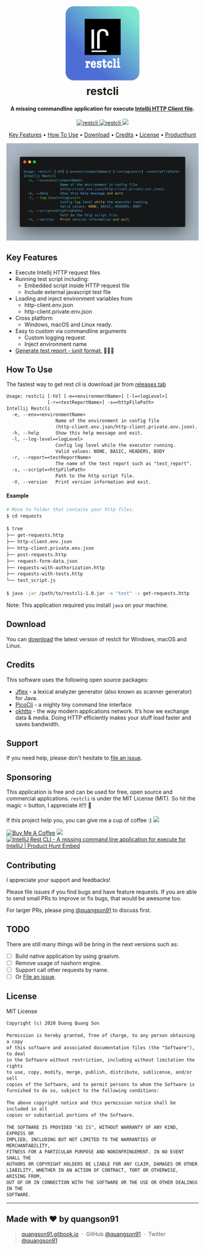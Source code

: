 
<h1 align="center">
  <br>
  <a href="https://github.com/quangson91/intellij_rest_cli"><img src="images/logo.png" alt="restcli" width="200"></a>
  <br>
  restcli
  <br>
</h1>

<h4 align="center">A missing commandline application for execute <a href="https://www.jetbrains.com/help/idea/http-client-in-product-code-editor.html" target="_blank">Intellij HTTP Client file</a>.</h4>

<p align="center">
  <a href="https://github.com/quangson91/intellij_rest_cli/releases/tag/1.0">
    <img src="https://img.shields.io/badge/restcli-1.0-brightgreen"
         alt="restcli">
  </a>
  <a href="https://github.com/quangson91/intellij_rest_cli/blob/master/LICENSE">
      <img src="https://img.shields.io/badge/license-mit-blue"
           alt="restcli">
    </a>    
  <a href="https://paypal.me/quangson8128">
    <img src="https://img.shields.io/badge/$-donate-ff69b4.svg?maxAge=2592000&amp;style=flat">
  </a>
</p>

<p align="center">
  <a href="#key-features">Key Features</a> •
  <a href="#how-to-use">How To Use</a> •
  <a href="#download">Download</a> •
  <a href="#credits">Credits</a> •
  <a href="#license">License</a> •
  <a href="https://www.producthunt.com/posts/intellij-rest-cli">Producthunt</a>
</p>

![screenshot](images/restcli_screenshots.png)

## Key Features
* Execute Intellij HTTP request files
* Running test script including:
    - Embedded script inside HTTP request file
    - Include external javascript test file
* Loading and inject environment variables from
    - http-client.env.json
    - http-client.private.env.json
* Cross platform
  - Windows, macOS and Linux ready.
* Easy to custom via commandline arguments
  - Custom logging request
  - Inject environment name
* [Generate test report - junit format.](https://github.com/quangson91/demo_intellij_rest_cli) 🥰🥰🥰

## How To Use

The fastest way to get rest cli is download jar from [releases tab](https://github.com/quangson91/intellij_rest_cli/releases)

```
Usage: restcli [-hV] [-e=<environmentName>] [-l=<logLevel>]
               [-r=<testReportName>] -s=<httpFilePath>
Intellij Restcli
  -e, --env=<environmentName>
                  Name of the environment in config file
                  (http-client.env.json/http-client.private.env.json).
  -h, --help      Show this help message and exit.
  -l, --log-level=<logLevel>
                  Config log level while the executor running.
                  Valid values: NONE, BASIC, HEADERS, BODY
  -r, --report=<testReportName>
                  The name of the test report such as "test_report".
  -s, --script=<httpFilePath>
                  Path to the http script file.
  -V, --version   Print version information and exit.
```

#### Example
```bash
# Move to folder that contains your http files.
$ cd requests

$ tree
├── get-requests.http
├── http-client.env.json
├── http-client.private.env.json
├── post-requests.http
├── request-form-data.json
├── requests-with-authorization.http
├── requests-with-tests.http
└── test_script.js

$ java -jar /path/to/restcli-1.0.jar -e "test" -s get-requests.http
```

Note: This application required you install `java` on your machine.

## Download

You can [download](https://github.com/quangson91/intellij_rest_cli/releases) the latest version of restcli for Windows, macOS and Linux.

## Credits

This software uses the following open source packages:

- [Jflex](https://jflex.de/) -  a lexical analyzer generator (also known as scanner generator) for Java.
- [PicoCli](https://picocli.info/) - a mighty tiny command line interface
- [okhttp](https://github.com/square/okhttp) - the way modern applications network. It’s how we exchange data & media. Doing HTTP efficiently makes your stuff load faster and saves bandwidth.

## Support

If you need help, please don't hesitate to [file an issue](https://github.com/quangson91/intellij_rest_cli/issues/new).
 

## Sponsoring

This application is free and can be used for free, open source and commercial applications. `restcli` is under the MIT License (MIT). So hit the magic ⭐ button, I appreciate it!!! 🙏

If this project help you, you can give me a cup of coffee :)
<a href="https://paypal.me/quangson8128">
    <img src="https://img.shields.io/badge/$-donate-ff69b4.svg?maxAge=2592000&amp;style=flat">
</a>

<a href="https://www.buymeacoffee.com/quangson91" target="_blank"><img src="https://cdn.buymeacoffee.com/buttons/default-orange.png" alt="Buy Me A Coffee" height="41" width="174"></a>
<a href="https://www.patreon.com/quangson91">
	<img src="https://c5.patreon.com/external/logo/become_a_patron_button@2x.png" width="160">
</a>
<a href="https://www.producthunt.com/posts/intellij-rest-cli?utm_source=badge-featured&utm_medium=badge&utm_souce=badge-intellij-rest-cli" target="_blank"><img src="https://api.producthunt.com/widgets/embed-image/v1/featured.svg?post_id=226394&theme=light" alt="IntelliJ Rest CLI - A missing command line application for execute for IntelliJ | Product Hunt Embed" style="width: 250px; height: 54px;" width="250px" height="54px" /></a>

## Contributing
I appreciate your support and feedbacks!

Please file issues if you find bugs and have feature requests. If you are able to send small PRs to improve or fix bugs, that would be awesome too.

For larger PRs, please ping [@quangson91](https://twitter.com/quangson91) to discuss first.

## TODO
There are still many things will be bring in the next versions such as:

- [ ] Build native application by using graalvm.
- [ ] Remove usage of nashorn engine.
- [ ] Support call other requests by name.
- [ ] Or [File an issue](https://github.com/quangson91/intellij_rest_cli/issues/new).

## License

MIT License
```
Copyright (c) 2020 Duong Quang Son

Permission is hereby granted, free of charge, to any person obtaining a copy
of this software and associated documentation files (the "Software"), to deal
in the Software without restriction, including without limitation the rights
to use, copy, modify, merge, publish, distribute, sublicense, and/or sell
copies of the Software, and to permit persons to whom the Software is
furnished to do so, subject to the following conditions:

The above copyright notice and this permission notice shall be included in all
copies or substantial portions of the Software.

THE SOFTWARE IS PROVIDED "AS IS", WITHOUT WARRANTY OF ANY KIND, EXPRESS OR
IMPLIED, INCLUDING BUT NOT LIMITED TO THE WARRANTIES OF MERCHANTABILITY,
FITNESS FOR A PARTICULAR PURPOSE AND NONINFRINGEMENT. IN NO EVENT SHALL THE
AUTHORS OR COPYRIGHT HOLDERS BE LIABLE FOR ANY CLAIM, DAMAGES OR OTHER
LIABILITY, WHETHER IN AN ACTION OF CONTRACT, TORT OR OTHERWISE, ARISING FROM,
OUT OF OR IN CONNECTION WITH THE SOFTWARE OR THE USE OR OTHER DEALINGS IN THE
SOFTWARE.
```
---

<h2 class="text-white mb-4">Made with <span class="heart">❤</span> by quangson91</h2>

> [quangson91.gitbook.io](https://quangson91.gitbook.io/uos/) &nbsp;&middot;&nbsp;
> GitHub [@quangson91](https://github.com/quangson91) &nbsp;&middot;&nbsp;
> Twitter [@quangson91](https://twitter.com/quangson91)
